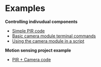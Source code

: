 # Examples
**Controlling indivudual components**

-   [Simple PIR code](https://github.com/ThePiHut/pir-camera-case/tree/master/examples/simple-pir-code)
-   [Basic camera module terminal commands](https://github.com/ThePiHut/pir-camera-case/tree/master/examples/basic-camera-commands)
-   [Using the camera module in a script](https://github.com/ThePiHut/pir-camera-case/tree/master/examples/camera-module-in-script)

**Motion sensing project example**

-   [PIR + Camera code](https://github.com/ThePiHut/pir-camera-case/tree/master/examples/pir-camera-code)
